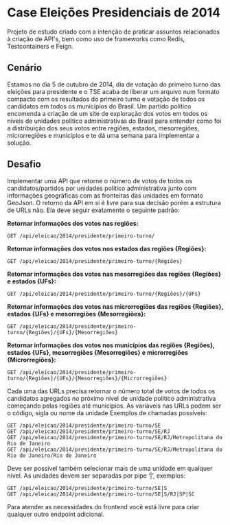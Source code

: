 # Case Eleições Presidenciais de 2014

Projeto de estudo criado com a intenção de praticar assuntos relacionados à criação de API's, bem como uso de frameworks
como Redis, Testcontainers e Feign.

## Cenário

Estamos no dia 5 de outubro de 2014, dia de votação do primeiro turno das eleições para presidente e o TSE
acaba de liberar um arquivo num formato compacto com os resultados do primeiro turno e votação de todos os
candidatos em todos os municípios do Brasil. Um partido político encomenda a criação de um site de
exploração dos votos em todos os níveis de unidades político administrativas do Brasil para entender como foi
a distribuição dos seus votos entre regiões, estados, mesorregiões, microrregiões e municípios e te dá uma
semana para implementar a solução.

## Desafio

Implementar uma API que retorne o número de votos de todos os candidatos/partidos por unidades político
administrativa junto com informações geográficas com as fronteiras das unidades em formato GeoJson.
O retorno da API em si é livre para sua decisão porém a estrutura de URLs não. Ela deve seguir exatamente o
seguinte padrão:

**Retornar informações dos votos nas regiões:**
```http
GET /api/eleicao/2014/presidente/primeiro-turno/
```
**Retornar informações dos votos nos estados das regiões {Regiões}:**
```http
GET /api/eleicao/2014/presidente/primeiro-turno/{Regiões}
```
**Retornar informações dos votos nas mesorregiões das regiões {Regiões} e estados {UFs}:**
```http
GET /api/eleicao/2014/presidente/primeiro-turno/{Regiões}/{UFs}
```
**Retornar informações dos votos nas microrregiões das regiões {Regiões}, estados {UFs} e mesorregiões
{Mesorregiões}:**
```http
GET /api/eleicao/2014/presidente/primeiro-turno/{Regiões}/{UFs}/{Mesorregiões}
```
**Retornar informações dos votos nos municípios das regiões {Regiões}, estados {UFs}, mesorregiões
{Mesorregiões} e microrregiões {Microrregiões}:**
```http
GET /api/eleicao/2014/presidente/primeiro-turno/{Regiões}/{UFs}/{Mesorregiões}/{Microrregiões}
```

Cada uma das URLs precisa retornar o número total de votos de todos os candidatos agregados no próximo
nível de unidade político administrativa começando pelas regiões até municípios. As variáveis nas URLs podem
ser o código, sigla ou nome da unidade
Exemplos de chamadas possíveis:

```http
GET /api/eleicao/2014/presidente/primeiro-turno/SE
GET /api/eleicao/2014/presidente/primeiro-turno/SE/RJ
GET /api/eleicao/2014/presidente/primeiro-turno/SE/RJ/Metropolitana do Rio de Janeiro
GET /api/eleicao/2014/presidente/primeiro-turno/SE/RJ/Metropolitana do Rio de Janeiro/Rio de Janeiro
```

Deve ser possível também selecionar mais de uma unidade em qualquer nível. As unidades devem ser
separadas por pipe ‘|’, exemplos:

```http
GET /api/eleicao/2014/presidente/primeiro-turno/SE|S
GET /api/eleicao/2014/presidente/primeiro-turno/SE|S/RJ|SP|SC
```

Para atender as necessidades do frontend você está livre para criar qualquer outro endpoint adicional.